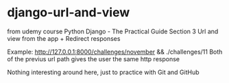 # django-url-and-view

from udemy course Python Django - The Practical Guide
Section 3
Url and view from the app + Redirect responses

Example:
http://127.0.0.1:8000/challenges/november && ./challenges/11
Both of the previus url path gives the user the same http response


Nothing interesting around here, just to practice with Git and GitHub
